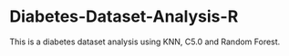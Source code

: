 # Diabetes-Dataset-Analysis-R
This is a diabetes dataset analysis using KNN, C5.0 and Random Forest.
